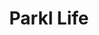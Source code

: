 ---
pid: PT322
title: Parkl Life
location_transcription: 
zipcode: '19133'
outside_phl: 
neighborhood: Fairhill,North Philadelphia
age: '6'
age_range: 6-13
instagram: 
image_file_name: PT_322.jpg
proposal_transcription: 
topic: Environment
topic_summary: '0'
type: Tree,Park
keywords_other: 
credit: Breia
image_labels: 
twitter: 
facebook: 
permalink: "/monuments/pt322/"
layout: item-page
---
